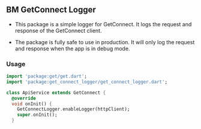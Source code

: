 ## BM GetConnect Logger
- This package is a simple logger for GetConnect. It logs the request and response of the GetConnect client.

- The package is fully safe to use in production. It will only log the request and response when the app is in debug mode.

### Usage
```dart
import 'package:get/get.dart';
import 'package:get_connect_logger/get_connect_logger.dart';

class ApiService extends GetConnect {
  @override
  void onInit() {
    GetConnectLogger.enableLogger(httpClient);
    super.onInit();
  }
```